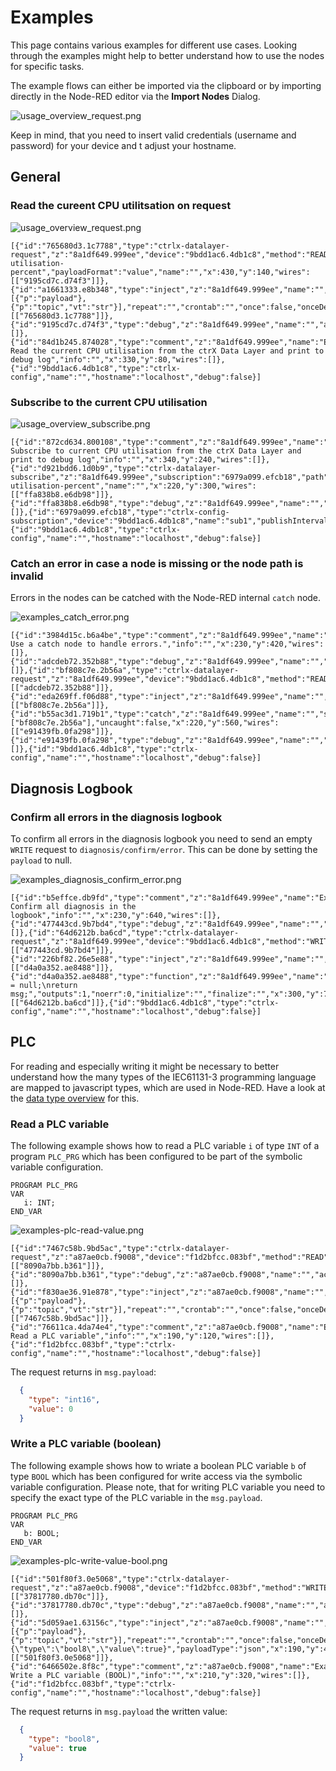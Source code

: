 # Examples

This page contains various examples for different use cases. Looking through the examples might help to better understand how to use the nodes for specific tasks.

The example flows can either be imported via the clipboard or by importing directly in the Node-RED editor via the **Import Nodes** Dialog.

![usage_overview_request.png](./images/examples_import_nodes.png)

Keep in mind, that you need to insert valid credentials (username and password) for your device and t adjust your hostname.

## General

### Read the cureent CPU utilitsation on request

![usage_overview_request.png](./images/usage_overview_request.png)

```
[{"id":"765680d3.1c7788","type":"ctrlx-datalayer-request","z":"8a1df649.999ee","device":"9bdd1ac6.4db1c8","method":"READ","path":"framework/metrics/system/cpu-utilisation-percent","payloadFormat":"value","name":"","x":430,"y":140,"wires":[["9195cd7c.d74f3"]]},{"id":"a1661333.e8b348","type":"inject","z":"8a1df649.999ee","name":"","props":[{"p":"payload"},{"p":"topic","vt":"str"}],"repeat":"","crontab":"","once":false,"onceDelay":0.1,"topic":"","payload":"","payloadType":"date","x":120,"y":140,"wires":[["765680d3.1c7788"]]},{"id":"9195cd7c.d74f3","type":"debug","z":"8a1df649.999ee","name":"","active":true,"tosidebar":true,"console":false,"tostatus":false,"complete":"false","statusVal":"","statusType":"auto","x":750,"y":140,"wires":[]},{"id":"84d1b245.874028","type":"comment","z":"8a1df649.999ee","name":"Example: Read the current CPU utilisation from the ctrX Data Layer and print to debug log","info":"","x":330,"y":80,"wires":[]},{"id":"9bdd1ac6.4db1c8","type":"ctrlx-config","name":"","hostname":"localhost","debug":false}]
```

### Subscribe to the current CPU utilisation

![usage_overview_subscribe.png](./images/usage_overview_subscribe.png)

```
[{"id":"872cd634.800108","type":"comment","z":"8a1df649.999ee","name":"Example: Subscribe to current CPU utilisation from the ctrX Data Layer and print to debug log","info":"","x":340,"y":240,"wires":[]},{"id":"d921bdd6.1d0b9","type":"ctrlx-datalayer-subscribe","z":"8a1df649.999ee","subscription":"6979a099.efcb18","path":"framework/metrics/system/cpu-utilisation-percent","name":"","x":220,"y":300,"wires":[["ffa838b8.e6db98"]]},{"id":"ffa838b8.e6db98","type":"debug","z":"8a1df649.999ee","name":"","active":true,"tosidebar":true,"console":false,"tostatus":false,"complete":"false","statusVal":"","statusType":"auto","x":530,"y":300,"wires":[]},{"id":"6979a099.efcb18","type":"ctrlx-config-subscription","device":"9bdd1ac6.4db1c8","name":"sub1","publishIntervalMs":""},{"id":"9bdd1ac6.4db1c8","type":"ctrlx-config","name":"","hostname":"localhost","debug":false}]
```

### Catch an error in case a node is missing or the node path is invalid

Errors in the nodes can be catched with the Node-RED internal `catch` node.

![examples_catch_error.png](./images/examples_catch_error.png)

```
[{"id":"3984d15c.b6a4be","type":"comment","z":"8a1df649.999ee","name":"Example: Use a catch node to handle errors.","info":"","x":230,"y":420,"wires":[]},{"id":"adcdeb72.352b88","type":"debug","z":"8a1df649.999ee","name":"","active":true,"tosidebar":true,"console":false,"tostatus":false,"complete":"false","x":690,"y":480,"wires":[]},{"id":"bf808c7e.2b56a","type":"ctrlx-datalayer-request","z":"8a1df649.999ee","device":"9bdd1ac6.4db1c8","method":"READ","path":"invalid/path/value/to/force/error","name":"","x":410,"y":480,"wires":[["adcdeb72.352b88"]]},{"id":"eda269ff.f06d88","type":"inject","z":"8a1df649.999ee","name":"","repeat":"","crontab":"","once":false,"onceDelay":0.1,"topic":"","payload":"","payloadType":"date","x":160,"y":480,"wires":[["bf808c7e.2b56a"]]},{"id":"b55ac3d1.719b1","type":"catch","z":"8a1df649.999ee","name":"","scope":["bf808c7e.2b56a"],"uncaught":false,"x":220,"y":560,"wires":[["e91439fb.0fa298"]]},{"id":"e91439fb.0fa298","type":"debug","z":"8a1df649.999ee","name":"","active":true,"tosidebar":true,"console":false,"tostatus":false,"complete":"true","targetType":"full","x":450,"y":560,"wires":[]},{"id":"9bdd1ac6.4db1c8","type":"ctrlx-config","name":"","hostname":"localhost","debug":false}]
```

## Diagnosis Logbook

### Confirm all errors in the diagnosis logbook

To confirm all errors in the diagnosis logbook you need to send an empty `WRITE` request to `diagnosis/confirm/error`. This can be done by setting the `payload` to null.

![examples_diagnosis_confirm_error.png](./images/examples_diagnosis_confirm_error.png)

```
[{"id":"b5effce.db9fd","type":"comment","z":"8a1df649.999ee","name":"Example: Confirm all diagnosis in the logbook","info":"","x":230,"y":640,"wires":[]},{"id":"477443cd.9b7bd4","type":"debug","z":"8a1df649.999ee","name":"","active":true,"tosidebar":true,"console":false,"tostatus":false,"complete":"false","x":730,"y":700,"wires":[]},{"id":"64d6212b.ba6cd","type":"ctrlx-datalayer-request","z":"8a1df649.999ee","device":"9bdd1ac6.4db1c8","method":"WRITE","path":"diagnosis/confirm/error","payloadFormat":"value_type","name":"","x":510,"y":700,"wires":[["477443cd.9b7bd4"]]},{"id":"226bf82.26e5e88","type":"inject","z":"8a1df649.999ee","name":"","repeat":"","crontab":"","once":false,"onceDelay":0.1,"topic":"","payload":"","payloadType":"date","x":160,"y":700,"wires":[["d4a0a352.ae8488"]]},{"id":"d4a0a352.ae8488","type":"function","z":"8a1df649.999ee","name":"","func":"msg.payload = null;\nreturn msg;","outputs":1,"noerr":0,"initialize":"","finalize":"","x":300,"y":700,"wires":[["64d6212b.ba6cd"]]},{"id":"9bdd1ac6.4db1c8","type":"ctrlx-config","name":"","hostname":"localhost","debug":false}]
```

## PLC

For reading and especially writing it might be necessary to better understand how the many types of the IEC61131-3 programming language are mapped to javascript types, which are used in Node-RED. Have a look at the [data type overview](DATATYPES.md) for this.

### Read a PLC variable

The following example shows how to read a PLC variable `i` of type `INT` of a program `PLC_PRG` which has been configured to be part of the symbolic variable configuration.

  ```
  PROGRAM PLC_PRG
  VAR
  	 i: INT;
  END_VAR
  ```

![examples-plc-read-value.png](./images/examples-plc-read-value.png)

```
[{"id":"7467c58b.9bd5ac","type":"ctrlx-datalayer-request","z":"a87ae0cb.f9008","device":"f1d2bfcc.083bf","method":"READ","path":"plc/app/Application/sym/PLC_PRG/i","payloadFormat":"value_type","name":"","x":470,"y":200,"wires":[["8090a7bb.b361"]]},{"id":"8090a7bb.b361","type":"debug","z":"a87ae0cb.f9008","name":"","active":true,"tosidebar":true,"console":false,"tostatus":false,"complete":"false","statusVal":"","statusType":"auto","x":750,"y":200,"wires":[]},{"id":"f830ae36.91e878","type":"inject","z":"a87ae0cb.f9008","name":"","props":[{"p":"payload"},{"p":"topic","vt":"str"}],"repeat":"","crontab":"","once":false,"onceDelay":0.1,"topic":"","payload":"","payloadType":"date","x":200,"y":200,"wires":[["7467c58b.9bd5ac"]]},{"id":"76611ca.4da74e4","type":"comment","z":"a87ae0cb.f9008","name":"Example: Read a PLC variable","info":"","x":190,"y":120,"wires":[]},{"id":"f1d2bfcc.083bf","type":"ctrlx-config","name":"","hostname":"localhost","debug":false}]
```

The request returns in `msg.payload`:

  ```JSON
    {
      "type": "int16", 
      "value": 0
    }
  ```

### Write a PLC variable (boolean)

The following example shows how to wriate a boolean PLC variable `b` of type `BOOL` which has been configured for write access via the symbolic variable configuration. Please note, that for writing PLC variable you need to specify the exact type of the PLC variable in the `msg.payload`.

  ```
  PROGRAM PLC_PRG
  VAR
  	 b: BOOL;
  END_VAR
  ```

![examples-plc-write-value-bool.png](./images/examples-plc-write-value-bool.png)

```
[{"id":"501f80f3.0e5068","type":"ctrlx-datalayer-request","z":"a87ae0cb.f9008","device":"f1d2bfcc.083bf","method":"WRITE","path":"plc/app/Application/sym/PLC_PRG/b","payloadFormat":"value_type","name":"","x":470,"y":400,"wires":[["37817780.db70c"]]},{"id":"37817780.db70c","type":"debug","z":"a87ae0cb.f9008","name":"","active":true,"tosidebar":true,"console":false,"tostatus":false,"complete":"false","statusVal":"","statusType":"auto","x":750,"y":400,"wires":[]},{"id":"5d059ae1.63156c","type":"inject","z":"a87ae0cb.f9008","name":"","props":[{"p":"payload"},{"p":"topic","vt":"str"}],"repeat":"","crontab":"","once":false,"onceDelay":0.1,"topic":"","payload":"{\"type\":\"bool8\",\"value\":true}","payloadType":"json","x":190,"y":400,"wires":[["501f80f3.0e5068"]]},{"id":"6466502e.8f8c","type":"comment","z":"a87ae0cb.f9008","name":"Example: Write a PLC variable (BOOL)","info":"","x":210,"y":320,"wires":[]},{"id":"f1d2bfcc.083bf","type":"ctrlx-config","name":"","hostname":"localhost","debug":false}]
```

The request returns in `msg.payload` the written value:

  ```JSON
    {
      "type": "bool8", 
      "value": true
    }
  ```
